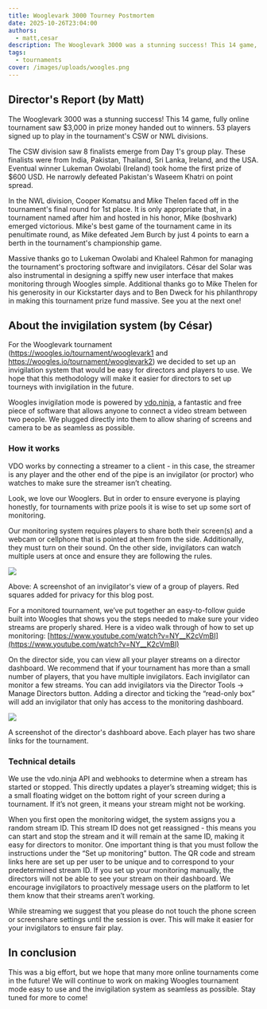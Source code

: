 ```yaml
---
title: Wooglevark 3000 Tourney Postmortem
date: 2025-10-26T23:04:00
authors:
  - matt,cesar
description: The Wooglevark 3000 was a stunning success! This 14 game, fully online tournament saw $3,000 in prize money handed out to winners. 53 players signed up to play in the tournament's CSW or NWL divisions.
tags:
  - tournaments
cover: /images/uploads/woogles.png
---
```

## Director's Report (by Matt)

The Wooglevark 3000 was a stunning success! This 14 game, fully online tournament saw $3,000 in prize money handed out to winners. 53 players signed up to play in the tournament's CSW or NWL divisions. 

The CSW division saw 8 finalists emerge from Day 1's group play. These finalists were from India, Pakistan, Thailand, Sri Lanka, Ireland, and the USA. Eventual winner Lukeman Owolabi (Ireland) took home the first prize of $600 USD. He narrowly defeated Pakistan's Waseem Khatri on point spread. 

In the NWL division, Cooper Komatsu and Mike Thelen faced off in the tournament's final round for 1st place. It is only appropriate that, in a tournament named after him and hosted in his honor, Mike (boshvark) emerged victorious. Mike's best game of the tournament came in its penultimate round, as Mike defeated Jem Burch by just 4 points to earn a berth in the tournament's championship game. 

Massive thanks go to Lukeman Owolabi and Khaleel Rahmon for managing the tournament's proctoring software and invigilators. César del Solar was also instrumental in designing a spiffy new user interface that makes monitoring through Woogles simple. Additional thanks go to Mike Thelen for his generosity in our Kickstarter days and to Ben Dweck for his philanthropy in making this tournament prize fund massive. See you at the next one!

## About the invigilation system (by César)

For the Wooglevark tournament (https://woogles.io/tournament/wooglevark1 and https://woogles.io/tournament/wooglevark2) we decided to set up an invigilation system that would be easy for directors and players to use. We hope that this methodology will make it easier for directors to set up tourneys with invigilation in the future.

Woogles invigilation mode is powered by [vdo.ninja](https://vdo.ninja), a fantastic and free piece of software that allows anyone to connect a video stream between two people. We plugged directly into them to allow sharing of screens and camera to be as seamless as possible.

### How it works

VDO works by connecting a streamer to a client - in this case, the streamer is any player and the other end of the pipe is an invigilator (or proctor) who watches to make sure the streamer isn’t cheating.

Look, we love our Wooglers. But in order to ensure everyone is playing honestly, for tournaments with prize pools it is wise to set up some sort of monitoring.

Our monitoring system requires players to share both their screen(s) and a webcam or cellphone that is pointed at them from the side. Additionally, they must turn on their sound. On the other side, invigilators can watch multiple users at once and ensure they are following the rules. 

![](/images/uploads/Screenshot%202025-10-26%20at%2011.10.43%20PM.png)

Above: A screenshot of an invigilator's view of a group of players. Red squares added for privacy for this blog post.

For a monitored tournament, we’ve put together an easy-to-follow guide built into Woogles that shows you the steps needed to make sure your video streams are properly shared. Here is a video walk through of how to set up monitoring: [https://www.youtube.com/watch?v=NY__K2cVmBI](https://www.youtube.com/watch?v=NY__K2cVmBI)

On the director side, you can view all your player streams on a director dashboard. We recommend that if your tournament has more than a small number of players, that you have multiple invigilators. Each invigilator can monitor a few streams. You can add invigilators via the Director Tools -> Manage Directors button. Adding a director and ticking the “read-only box” will add an invigilator that only has access to the monitoring dashboard.

![](/images/uploads/image%20%283%29.png)

A screenshot of the director's dashboard above. Each player has two share links for the tournament.

### Technical details

We use the vdo.ninja API and webhooks to determine when a stream has started or stopped. This directly updates a player’s streaming widget; this is a small floating widget on the bottom right of your screen during a tournament. If it’s not green, it means your stream might not be working.

When you first open the monitoring widget, the system assigns you a random stream ID. This stream ID does not get reassigned - this means you can start and stop the stream and it will remain at the same ID, making it easy for directors to monitor. One important thing is that you must follow the instructions under the “Set up monitoring” button. The QR code and stream links here are set up per user to be unique and to correspond to your predetermined stream ID. If you set up your monitoring manually, the directors will not be able to see your stream on their dashboard. We encourage invigilators to proactively message users on the platform to let them know that their streams aren’t working.

While streaming we suggest that you please do not touch the phone screen or screenshare settings until the session is over. This will make it easier for your invigilators to ensure fair play.

## In conclusion

This was a big effort, but we hope that many more online tournaments come in the future! We will continue to work on making Woogles tournament mode easy to use and the invigilation system as seamless as possible. Stay tuned for more to come!
